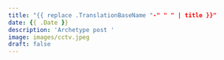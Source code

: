 ```yaml
---
title: "{{ replace .TranslationBaseName "-" " " | title }}"
date: {{ .Date }}
description: 'Archetype post '
image: images/cctv.jpeg
draft: false
---
```

